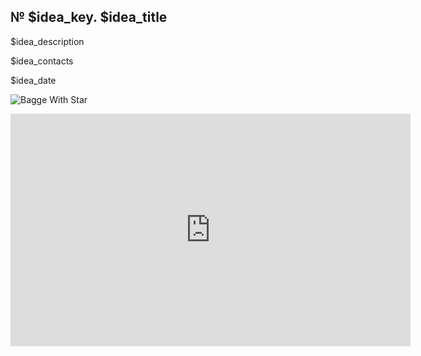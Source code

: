 <h2 id="idea$idea_key">№ $idea_key. $idea_title</h2>

$idea_description

$idea_contacts

$idea_date


![Bagge With Star](https://img.shields.io/badge/stars-8-brightgreen?style=for-the-badge&logo=Trustpilot&logoColor=white&label=Stars&labelColor=%20%09limegreen&color=forestgreen)


<iframe src="https://docs.google.com/forms/d/e/1FAIpQLSfUuSpwuuyu-4GIGhtTIz3A0y70HtNt4KYTLi9HXPEw-qRO0w/viewform?embedded=true&entry.3245599=$idea_key" width="640" height="372" frameborder="0" marginheight="0" marginwidth="0">Загрузка…</iframe>









